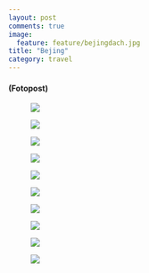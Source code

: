 ```yaml
---
layout: post
comments: true
image: 
  feature: feature/bejingdach.jpg
title: "Bejing"
category: travel
---
```


#### (Fotopost)

<figure>
	<a href="{{ site.url }}/images/p/2012_china/bejing/P9260608.jpg"><img src="{{ site.url }}/images/p/2012_china/bejing/P9260608_tn.jpg"></a>
	<figcaption></figcaption>
</figure>
<figure>
	<a href="{{ site.url }}/images/p/2012_china/bejing/P9260639.jpg"><img src="{{ site.url }}/images/p/2012_china/bejing/P9260639_tn.jpg"></a>
	<figcaption></figcaption>
</figure>
<figure>
	<a href="{{ site.url }}/images/p/2012_china/bejing/P9260640.jpg"><img src="{{ site.url }}/images/p/2012_china/bejing/P9260640_tn.jpg"></a>
	<figcaption></figcaption>
</figure>
<figure>
	<a href="{{ site.url }}/images/p/2012_china/bejing/P9260648.jpg"><img src="{{ site.url }}/images/p/2012_china/bejing/P9260648_tn.jpg"></a>
	<figcaption></figcaption>
</figure>
<figure>
	<a href="{{ site.url }}/images/p/2012_china/bejing/P9260657.jpg"><img src="{{ site.url }}/images/p/2012_china/bejing/P9260657_tn.jpg"></a>
	<figcaption></figcaption>
</figure>
<figure>
	<a href="{{ site.url }}/images/p/2012_china/bejing/P9260675.jpg"><img src="{{ site.url }}/images/p/2012_china/bejing/P9260675_tn.jpg"></a>
	<figcaption></figcaption>
</figure>
<figure>
	<a href="{{ site.url }}/images/p/2012_china/bejing/P9280822.jpg"><img src="{{ site.url }}/images/p/2012_china/bejing/P9280822_tn.jpg"></a>
	<figcaption></figcaption>
</figure>
<figure>
	<a href="{{ site.url }}/images/p/2012_china/bejing/P9280833.jpg"><img src="{{ site.url }}/images/p/2012_china/bejing/P9280833_tn.jpg"></a>
	<figcaption></figcaption>
</figure>
<figure>
	<a href="{{ site.url }}/images/p/2012_china/bejing/P9280843.jpg"><img src="{{ site.url }}/images/p/2012_china/bejing/P9280843_tn.jpg"></a>
	<figcaption></figcaption>
</figure>
<figure>
	<a href="{{ site.url }}/images/p/2012_china/bejing/P9280876.jpg"><img src="{{ site.url }}/images/p/2012_china/bejing/P9280876_tn.jpg"></a>
	<figcaption></figcaption>
</figure>